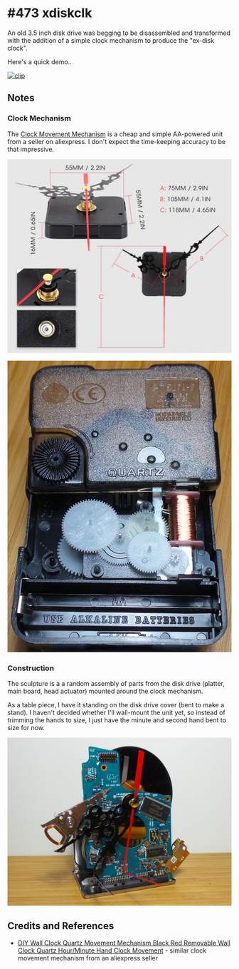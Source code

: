 # #473 xdiskclk

An old 3.5 inch disk drive was begging to be disassembled and transformed with the addition of a simple clock mechanism to produce the "ex-disk clock".

Here's a quick demo..

[![clip](https://img.youtube.com/vi/w1IMjwfu9LM/0.jpg)](https://www.youtube.com/watch?v=w1IMjwfu9LM)

## Notes

### Clock Mechanism

The
[Clock Movement Mechanism](https://www.aliexpress.com/item/All-Black-Creative-Mechanism-Quartz-Clock-Movement-Parts-Replacement-Repair-Tools-Set-Kit-DIY-Hands-Gift/32687248673.html)
is a cheap and simple AA-powered unit from a seller on aliexpress. I don't expect the time-keeping accuracy to be that impressive.

![clock_mechanism_dimensions](./assets/clock_mechanism_dimensions.jpg?raw=true)

![clock_mechanism_internals](./assets/clock_mechanism_internals.jpg?raw=true)

### Construction

The sculpture is a a random assembly of parts from the disk drive (platter, main board, head actuator) mounted around the clock mechanism.

As a table piece, I have it standing on the disk drive cover (bent to make a stand).
I haven't decided whether I'll wall-mount the unit yet, so instead of trimming the hands to size, I just have the minute and second hand bent to size for now.

![xdiskclk_build](./assets/xdiskclk_build.jpg?raw=true)

## Credits and References

* [DIY Wall Clock Quartz Movement Mechanism Black Red Removable Wall Clock Quartz Hour/Minute Hand Clock Movement](https://www.aliexpress.com/item/32687248673.html) - similar clock movement mechanism from an aliexpress seller
